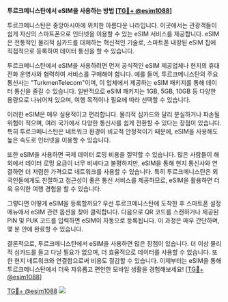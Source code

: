 **투르크메니스탄에서 eSIM을 사용하는 방법 [[TG💪+ @esim1088](https://t.me/s/esim1088)]**

투르크메니스탄은 중앙아시아에 위치한 아름다운 나라입니다. 이곳에서는 관광객들이 쉽게 자신의 스마트폰으로 인터넷을 이용할 수 있는 eSIM 서비스를 제공합니다. eSIM은 전통적인 물리적 심카드를 대체하는 혁신적인 기술로, 스마트폰 내장된 eSIM 칩에 직접적으로 등록하여 데이터 통신을 할 수 있습니다. 

투르크메니스탄에서 eSIM을 사용하려면 먼저 공식적인 eSIM 제공업체나 현지의 휴대전화 운영사와 협력하여 서비스를 구매해야 합니다. 예를 들어, 투르크메니스탄의 주요 통신사는 "TurkmenTelecom"이며, 이 업체에서 제공하는 eSIM 패키지를 통해 데이터 통신을 즐길 수 있습니다. 일반적으로 eSIM 패키지는 1GB, 5GB, 10GB 등 다양한 용량으로 나뉘어져 있으며, 여행 목적이나 필요에 따라 선택할 수 있습니다.

이러한 eSIM은 매우 실용적이고 편리합니다. 물리적 심카드와 달리 분실하거나 파손될 위험이 적으며, 여러 국가에서 다양한 통신사를 쉽게 전환할 수 있다는 장점이 있습니다. 특히 투르크메니스탄은 네트워크 환경이 비교적 안정적이기 때문에, eSIM을 사용해도 높은 속도로 인터넷을 이용할 수 있습니다.

또한 eSIM을 사용하면 국제 데이터 로밍 비용을 절약할 수 있습니다. 많은 사람들이 해외에서 데이터 로밍 요금이 너무 비싸다고 불평하지만, eSIM을 통해 현지 통신사와 연결하면 더 저렴한 가격으로 네트워크를 사용할 수 있습니다. 특히 투르크메니스탄은 외국인들에게도 친절하고 접근성이 좋은 통신 서비스를 제공하므로, eSIM을 활용하면 더욱 유익한 여행 경험을 할 수 있습니다.

그렇다면 어떻게 eSIM을 등록할까요? 우선 투르크메니스탄에 도착한 후 스마트폰 설정 메뉴에서 eSIM 관련 옵션을 찾아 클릭합니다. 다음으로 QR 코드를 스캔하거나 제공된 PIN 및 PUK 코드를 입력하면 eSIM이 자동으로 등록됩니다. 이 과정은 매우 간단하며, 몇 분 안에 완료할 수 있습니다.

결론적으로, 투르크메니스탄에서 eSIM을 사용하면 많은 장점이 있습니다. 더 이상 물리적 심카드를 들고 다닐 필요가 없으며, 더 효율적으로 데이터를 사용할 수 있습니다. 또한 현지 네트워크와 연결함으로써 비용도 절감할 수 있습니다. 이제부터는 eSIM을 통해 투르크메니스탄에서 더욱 자유롭고 편안한 모바일 생활을 경험해보세요! [[TG💪+ @esim1088](https://t.me/s/esim1088)]

[TG💪+ @esim1088](https://t.me/s/esim1088) ![](https://i.postimg.cc/Y0z9fWf4/image.png)